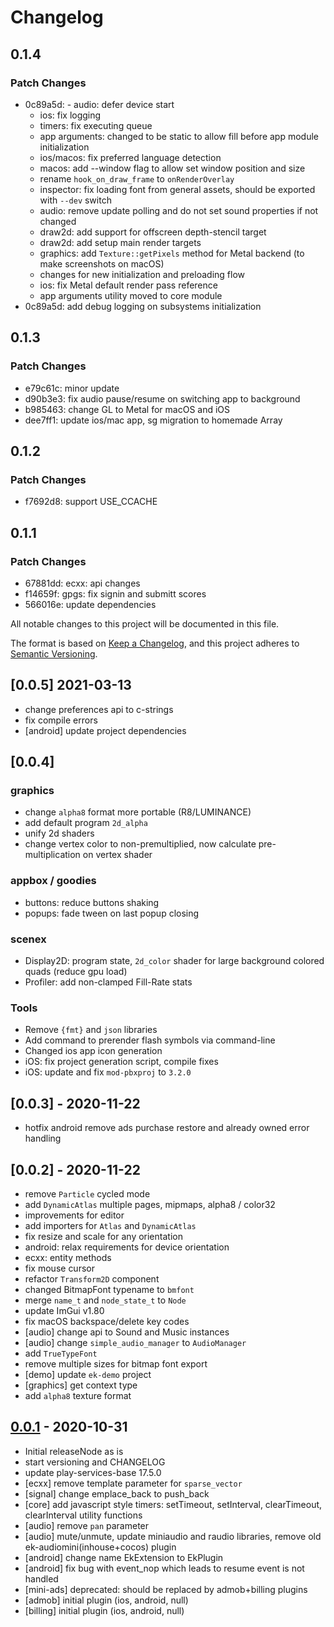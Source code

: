 # Changelog

## 0.1.4

### Patch Changes

- 0c89a5d: - audio: defer device start
  - ios: fix logging
  - timers: fix executing queue
  - app arguments: changed to be static to allow fill before app module initialization
  - ios/macos: fix preferred language detection
  - macos: add --window flag to allow set window position and size
  - rename `hook_on_draw_frame` to `onRenderOverlay`
  - inspector: fix loading font from general assets, should be exported with `--dev` switch
  - audio: remove update polling and do not set sound properties if not changed
  - draw2d: add support for offscreen depth-stencil target
  - draw2d: add setup main render targets
  - graphics: add `Texture::getPixels` method for Metal backend (to make screenshots on macOS)
  - changes for new initialization and preloading flow
  - ios: fix Metal default render pass reference
  - app arguments utility moved to core module
- 0c89a5d: add debug logging on subsystems initialization

## 0.1.3

### Patch Changes

- e79c61c: minor update
- d90b3e3: fix audio pause/resume on switching app to background
- b985463: change GL to Metal for macOS and iOS
- dee7ff1: update ios/mac app, sg migration to homemade Array

## 0.1.2

### Patch Changes

- f7692d8: support USE_CCACHE

## 0.1.1

### Patch Changes

- 67881dd: ecxx: api changes
- f14659f: gpgs: fix signin and submitt scores
- 566016e: update dependencies

All notable changes to this project will be documented in this file.

The format is based on [Keep a Changelog](https://keepachangelog.com/en/1.0.0/), and this project adheres
to [Semantic Versioning](https://semver.org/spec/v2.0.0.html).

## [0.0.5] 2021-03-13

- change preferences api to c-strings
- fix compile errors
- [android] update project dependencies

## [0.0.4]

### graphics

- change `alpha8` format more portable (R8/LUMINANCE)
- add default program `2d_alpha`
- unify 2d shaders
- change vertex color to non-premultiplied, now calculate pre-multiplication on vertex shader

### appbox / goodies

- buttons: reduce buttons shaking
- popups: fade tween on last popup closing

### scenex

- Display2D: program state, `2d_color` shader for large background colored quads (reduce gpu load)
- Profiler: add non-clamped Fill-Rate stats

### Tools

- Remove `{fmt}` and `json` libraries
- Add command to prerender flash symbols via command-line
- Changed ios app icon generation
- iOS: fix project generation script, compile fixes
- iOS: update and fix `mod-pbxproj` to `3.2.0`

## [0.0.3] - 2020-11-22

- hotfix android remove ads purchase restore and already owned error handling

## [0.0.2] - 2020-11-22

- remove `Particle` cycled mode
- add `DynamicAtlas` multiple pages, mipmaps, alpha8 / color32
- improvements for editor
- add importers for `Atlas` and `DynamicAtlas`
- fix resize and scale for any orientation
- android: relax requirements for device orientation
- ecxx: entity methods
- fix mouse cursor
- refactor `Transform2D` component
- changed BitmapFont typename to `bmfont`
- merge `name_t` and `node_state_t` to `Node`
- update ImGui v1.80
- fix macOS backspace/delete key codes
- [audio] change api to Sound and Music instances
- [audio] change `simple_audio_manager` to `AudioManager`
- add `TrueTypeFont`
- remove multiple sizes for bitmap font export
- [demo] update `ek-demo` project
- [graphics] get context type
- add `alpha8` texture format

## [0.0.1] - 2020-10-31

- Initial releaseNode as is
- start versioning and CHANGELOG
- update play-services-base 17.5.0
- [ecxx] remove template parameter for `sparse_vector`
- [signal] change emplace_back to push_back
- [core] add javascript style timers: setTimeout, setInterval, clearTimeout, clearInterval utility functions
- [audio] remove `pan` parameter
- [audio] mute/unmute, update miniaudio and raudio libraries, remove old ek-audiomini(inhouse+cocos) plugin
- [android] change name EkExtension to EkPlugin
- [android] fix bug with event_nop which leads to resume event is not handled
- [mini-ads] deprecated: should be replaced by admob+billing plugins
- [admob] initial plugin (ios, android, null)
- [billing] initial plugin (ios, android, null)

[unreleased]: https://github.com/eliasku/ekx/compare/0.0.1...HEAD
[0.0.1]: https://github.com/eliasku/ekx/releases/tag/0.0.1
